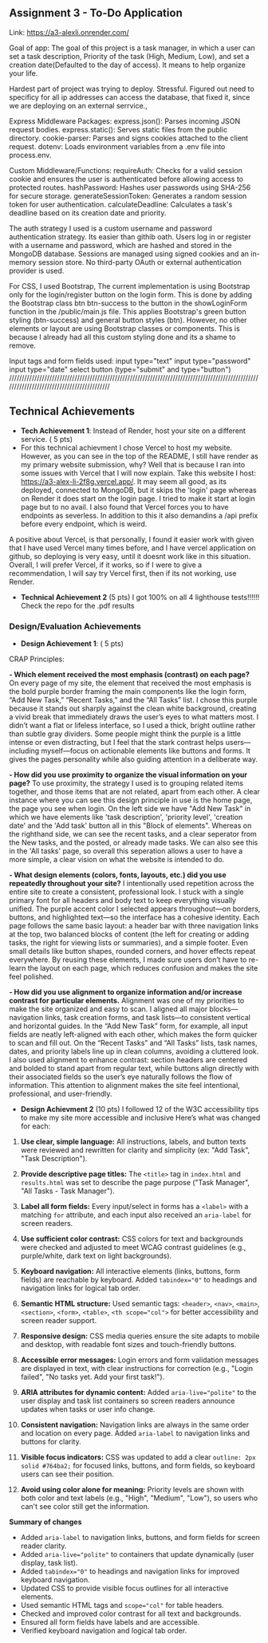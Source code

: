 ## Assignment 3 - To-Do Application

Link: https://a3-alexli.onrender.com/


Goal of app: The goal of this project is a task manager, in which a user can set a task description, Priority of the task (High, Medium, Low), and set a creation date(Defaulted to the day of access). It means to help organize your life.

Hardest part of project was trying to deploy. Stressful. Figured out need to specificy for all ip addresses can access the database, that fixed it, since we are deploying on an external serrvice.,

Express Middleware Packages:
express.json(): Parses incoming JSON request bodies.
express.static(): Serves static files from the public directory.
cookie-parser: Parses and signs cookies attached to the client request.
dotenv: Loads environment variables from a .env file into process.env.

Custom Middleware/Functions:
requireAuth: Checks for a valid session cookie and ensures the user is authenticated before allowing access to protected routes.
hashPassword: Hashes user passwords using SHA-256 for secure storage.
generateSessionToken: Generates a random session token for user authentication.
calculateDeadline: Calculates a task's deadline based on its creation date and priority.

The auth strategy I used is a custom username and password authentication strategy. Its easier than githib oath. Users log in or register with a username and password, which are hashed and stored in the MongoDB database. Sessions are managed using signed cookies and an in-memory session store. No third-party OAuth or external authentication provider is used.

For CSS, I used Bootstrap, The current implementation is using Bootstrap only for the login/register button on the login form. This is done by adding the Bootstrap class btn btn-success to the button in the showLoginForm function in the /public/main.js file. This applies Bootstrap's green button styling (btn-success) and general button styles (btn). However, no other elements or layout are using Bootstrap classes or components. This is because I already had all this custom styling done and its a shame to remove. 

Input tags and form fields used: 
input type="text"
input type="password"
input type="date"
select
button (type="submit" and type="button")
///////////////////////////////////////////////////////////////////////////////////////////////////////////////////////////////////////////

## Technical Achievements
- **Tech Achievement 1**: 
Instead of Render, host your site on a different service. ( 5 pts)
- For this technical achievment I chose Vercel to host my website. However, as you can see in the top of the README, I still have render as my primary website submission, why? Well that is because I ran into some issues with Vercel that I will now explain. Take this website I host: https://a3-alex-li-2f8g.vercel.app/. It may seem all good, as its deployed, connected to MongoDB, but it skips the 'login' page whereas on Render it does start on the login page. I tried to make it start at login page but to no avail. I also found that Vercel forces you to have endpoints as severless. In addition to this it also demandins a /api prefix before every endpoint, which is weird.

A positive about Vercel, is that personally, I found it easier work with given that I have used Vercel many times before, and I have vercel application on github, so deploying is very easy, until it doesnt work like in this situation. Overall, I will prefer Vercel, if it works, so if I were to give a recommendation, I will say try Vercel first, then if its not working, use Render. 

- **Technical Achievement 2** (5 pts)
I got 100% on all 4 lighthouse tests!!!!!! Check the repo for the .pdf results 


### Design/Evaluation Achievements
- **Design Achievement 1**: ( 5 pts)

CRAP Principles: 

**- Which element received the most emphasis (contrast) on each page?** 
On every page of my site, the element that received the most emphasis is the bold purple border framing the main components like the login form, “Add New Task,” “Recent Tasks,” and the “All Tasks” list. I chose this purple because it stands out sharply against the clean white background, creating a vivid break that immediately draws the user’s eyes to what matters most. I didn’t want a flat or lifeless interface, so I used a thick, bright outline rather than subtle gray dividers. Some people might think the purple is a little intense or even distracting, but I feel that the stark contrast helps users—including myself—focus on actionable elements like buttons and forms. It gives the pages personality while also guiding attention in a deliberate way.


**- How did you use proximity to organize the visual information on your page?** 
To use proximity, the strategy I used is to grouping related items together, and those items that are not related, apart from each other. A clear instance where you can see this design principle in use is the home page, the page you see when login. On the left side we have "Add New Task" in which we have elements like 'task description', 'priority level', 'creation date' and the 'Add task' button all in this "Block of elements". Whereas on the righthand side, we can see the recent tasks, and a clear seperator from the New tasks, and the posted, or already made tasks. We can also see this in the 'All tasks' page, so overall this seperation allows a user to have a more simple, a clear vision on what the website is intended to do.  

**- What design elements (colors, fonts, layouts, etc.) did you use repeatedly throughout your site?** 
I intentionally used repetition across the entire site to create a consistent, professional look. I stuck with a single primary font for all headers and body text to keep everything visually unified. The purple accent color I selected appears throughout—on borders, buttons, and highlighted text—so the interface has a cohesive identity. Each page follows the same basic layout: a header bar with three navigation links at the top, two balanced blocks of content (the left for creating or adding tasks, the right for viewing lists or summaries), and a simple footer. Even small details like button shapes, rounded corners, and hover effects repeat everywhere. By reusing these elements, I made sure users don’t have to re-learn the layout on each page, which reduces confusion and makes the site feel polished.

**- How did you use alignment to organize information and/or increase contrast for particular elements.** 
Alignment was one of my priorities to make the site organized and easy to scan. I aligned all major blocks—navigation links, task creation forms, and task lists—to consistent vertical and horizontal guides. In the “Add New Task” form, for example, all input fields are neatly left-aligned with each other, which makes the form quicker to scan and fill out. On the “Recent Tasks” and “All Tasks” lists, task names, dates, and priority labels line up in clean columns, avoiding a cluttered look. I also used alignment to enhance contrast: section headers are centered and bolded to stand apart from regular text, while buttons align directly with their associated fields so the user’s eye naturally follows the flow of information. This attention to alignment makes the site feel intentional, professional, and user-friendly.


- **Design Achievment 2** (10 pts)
I followed 12 of the W3C accessibility tips to make my site more accessible and inclusive Here’s what was changed for each:

1. **Use clear, simple language:**
   All instructions, labels, and button texts were reviewed and rewritten for clarity and simplicity (ex: "Add Task", "Task Description").

2. **Provide descriptive page titles:**
   The `<title>` tag in `index.html` and `results.html` was set to describe the page purpose ("Task Manager", "All Tasks - Task Manager").

3. **Label all form fields:**
   Every input/select in forms has a `<label>` with a matching `for` attribute, and each input also received an `aria-label` for screen readers.

4. **Use sufficient color contrast:**
   CSS colors for text and backgrounds were checked and adjusted to meet WCAG contrast guidelines (e.g., purple/white, dark text on light backgrounds).

5. **Keyboard navigation:**
   All interactive elements (links, buttons, form fields) are reachable by keyboard. Added `tabindex="0"` to headings and navigation links for logical tab order.

6. **Semantic HTML structure:**
   Used semantic tags: `<header>`, `<nav>`, `<main>`, `<section>`, `<form>`, `<table>`, `<th scope="col">` for better accessibility and screen reader support.

7. **Responsive design:**
   CSS media queries ensure the site adapts to mobile and desktop, with readable font sizes and touch-friendly buttons.

8. **Accessible error messages:**
   Login errors and form validation messages are displayed in text, with clear instructions for correction (e.g., "Login failed", "No tasks yet. Add your first task!").

9. **ARIA attributes for dynamic content:**
   Added `aria-live="polite"` to the user display and task list containers so screen readers announce updates when tasks or user info change.

10. **Consistent navigation:**
	Navigation links are always in the same order and location on every page. Added `aria-label` to navigation links and buttons for clarity.

11. **Visible focus indicators:**
	CSS was updated to add a clear `outline: 2px solid #764ba2;` for focused links, buttons, and form fields, so keyboard users can see their position.

12. **Avoid using color alone for meaning:**
	Priority levels are shown with both color and text labels (e.g., "High", "Medium", "Low"), so users who can't see color still get the information.

**Summary of changes**
- Added `aria-label` to navigation links, buttons, and form fields for screen reader clarity.
- Added `aria-live="polite"` to containers that update dynamically (user display, task list).
- Added `tabindex="0"` to headings and navigation links for improved keyboard navigation.
- Updated CSS to provide visible focus outlines for all interactive elements.
- Used semantic HTML tags and `scope="col"` for table headers.
- Checked and improved color contrast for all text and backgrounds.
- Ensured all form fields have labels and are accessible.
- Verified keyboard navigation and logical tab order.